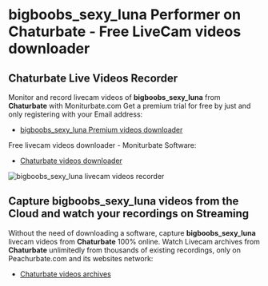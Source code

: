 # bigboobs_sexy_luna Performer on Chaturbate - Free LiveCam videos downloader

## Chaturbate Live Videos Recorder

Monitor and record livecam videos of **bigboobs_sexy_luna** from **Chaturbate** with Moniturbate.com
Get a premium trial for free by just and only registering with your Email address:
* [bigboobs_sexy_luna Premium videos downloader](https://moniturbate.com/request-demo-licence-key.html)

Free livecam videos downloader - Moniturbate Software:
* [Chaturbate videos downloader](https://moniturbate.com/moniturbate-download-software.html)

![bigboobs_sexy_luna livecam videos recorder](https://peachurnet.com/templates/moniturbate-software.png)


## Capture bigboobs_sexy_luna videos from the Cloud and watch your recordings on Streaming

Without the need of downloading a software, capture **bigboobs_sexy_luna** livecam videos from **Chaturbate** 100% online.
Watch Livecam archives from **Chaturbate** unlimitedly from thousands of existing recordings, only on Peachurbate.com and its websites network:
* [Chaturbate videos archives](https://peachurnet.com/)